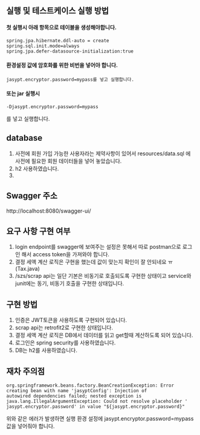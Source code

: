 ## 실행 및 테스트케이스 실행 방법

#### 첫 실행시 아래 항목으로 테이블을 생성해야합니다.

```shell
spring.jpa.hibernate.ddl-auto = create
spring.sql.init.mode=always
spring.jpa.defer-datasource-initialization:true
```

#### 환경설정 값에 암호화를 위한 비번을 넣어야 합니다.

```shell
jasypt.encryptor.password=mypass를 넣고 실행합니다.
```

#### 또는 jar 실행시

```shell
-Djasypt.encryptor.password=mypass
```

를 넣고 실행합니다.

## database

1. 사전에 회원 가입 가능한 사용자라는 제약사항이 있어서 resources/data.sql 에 사전에 필요한 회원 데이터들을 넣어 놓았습니다.
2. h2 사용하였습니다.
3.

## Swagger 주소

http://localhost:8080/swagger-ui/

## 요구 사항 구현 여부

1. login endpoint를 swagger에 보여주는 설정은 못해서 따로 postman으로 로그인 해서 access token을 가져와야 합니다.
2. 결정 세액 계산 로직은 구현을 했는데 값이 맞는지 확인이 잘 안되네요 ㅠ (Tax.java)
3. /szs/scrap api는 일단 기본은 비동기로 호출되도록 구현한 상태이고 service와 junit에는 동기, 비동기 호출을 구현한 상태입니다.

## 구현 방법

1. 인증은 JWT토큰을 사용하도록 구현되어 있습니다.
2. scrap api는 retrofit2로 구현한 상태입니다.
3. 결정 세액 계산 로직은 DB에서 데이터를 읽고 get할때 계산하도록 되어 있습니다.
4. 로그인은 spring security를 사용하였습니다.
5. DB는 h2를 사용하였습니다.

## 재차 주의점

```shell
org.springframework.beans.factory.BeanCreationException: Error creating bean with name 'jasyptConfig': Injection of
autowired dependencies failed; nested exception is java.lang.IllegalArgumentException: Could not resolve placeholder '
jasypt.encryptor.password' in value "${jasypt.encryptor.password}"
```

위와 같은 에러가 발생하면 실행 환경 설정에 jasypt.encryptor.password=mypass 값을 넣어줘야 합니다.